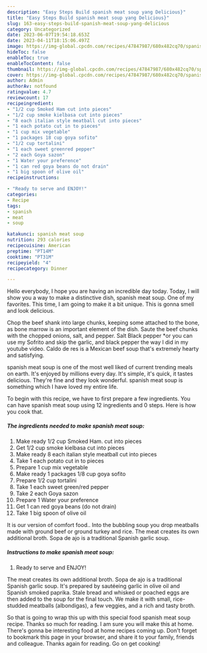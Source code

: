 ```yaml
---
description: "Easy Steps Build spanish meat soup yang Delicious}"
title: "Easy Steps Build spanish meat soup yang Delicious}"
slug: 163-easy-steps-build-spanish-meat-soup-yang-delicious
category: Uncategorized
date: 2023-06-07T19:54:18.653Z
date: 2023-04-11T18:15:06.497Z
image: https://img-global.cpcdn.com/recipes/47847987/680x482cq70/spanish-meat-soup-recipe-main-photo.jpg
hideToc: false
enableToc: true
enableTocContent: false
thumbnail: https://img-global.cpcdn.com/recipes/47847987/680x482cq70/spanish-meat-soup-recipe-main-photo.jpg
cover: https://img-global.cpcdn.com/recipes/47847987/680x482cq70/spanish-meat-soup-recipe-main-photo.jpg
author: Admin
authorAv: notfound
ratingvalue: 4.7
reviewcount: 17
recipeingredient:
- "1/2 cup Smoked Ham cut into pieces"
- "1/2 cup smoke kielbasa cut into pieces"
- "8 each italian style meatball cut into pieces"
- "1 each potato cut in to pieces"
- "1 cup mix vegetable"
- "1 packages 18 cup goya sofito"
- "1/2 cup tortalini"
- "1 each sweet greenred pepper"
- "2 each Goya sazon"
- "1 Water your preference"
- "1 can red goya beans do not drain"
- "1 big spoon of olive oil"
recipeinstructions:

- "Ready to serve and ENJOY!"
categories:
- Recipe
tags:
- spanish
- meat
- soup

katakunci: spanish meat soup 
nutrition: 293 calories
recipecuisine: American
preptime: "PT14M"
cooktime: "PT31M"
recipeyield: "4"
recipecategory: Dinner

---
```



Hello everybody, I hope you are having an incredible day today. Today, I will show you a way to make a distinctive dish, spanish meat soup. One of my favorites. This time, I am going to make it a bit unique. This is gonna smell and look delicious.

Chop the beef shank into large chunks, keeping some attached to the bone, as bone marrow is an important element of the dish. Saute the beef chunks with the chopped onions, salt, and pepper. Salt Black pepper *or you can use my Sofrito and skip the garlic, and black pepper the way I did in my youtube video. Caldo de res is a Mexican beef soup that&#39;s extremely hearty and satisfying.

spanish meat soup is one of the most well liked of current trending meals on earth. It's enjoyed by millions every day. It's simple, it's quick, it tastes delicious. They're fine and they look wonderful. spanish meat soup is something which I have loved my entire life.


To begin with this recipe, we have to first prepare a few ingredients. You can have spanish meat soup using 12 ingredients and 0 steps. Here is how you cook that.

<!--inarticleads1-->

##### The ingredients needed to make spanish meat soup:

1. Make ready 1/2 cup Smoked Ham. cut into pieces
1. Get 1/2 cup smoke kielbasa cut into pieces
1. Make ready 8 each italian style meatball cut into pieces
1. Take 1 each potato cut in to pieces
1. Prepare 1 cup mix vegetable
1. Make ready 1 packages 1/8 cup goya sofito
1. Prepare 1/2 cup tortalini
1. Take 1 each sweet green/red pepper
1. Take 2 each Goya sazon
1. Prepare 1 Water your preference
1. Get 1 can red goya beans (do not drain)
1. Take 1 big spoon of olive oil


It is our version of comfort food.. Into the bubbling soup you drop meatballs made with ground beef or ground turkey and rice. The meat creates its own additional broth. Sopa de ajo is a traditional Spanish garlic soup. 

<!--inarticleads2-->

##### Instructions to make spanish meat soup:


1. Ready to serve and ENJOY!

The meat creates its own additional broth. Sopa de ajo is a traditional Spanish garlic soup. It&#39;s prepared by sautéeing garlic in olive oil and Spanish smoked paprika. Stale bread and whisked or poached eggs are then added to the soup for the final touch. We make it with small, rice-studded meatballs (albondigas), a few veggies, and a rich and tasty broth. 

So that is going to wrap this up with this special food spanish meat soup recipe. Thanks so much for reading. I am sure you will make this at home. There's gonna be interesting food at home recipes coming up. Don't forget to bookmark this page in your browser, and share it to your family, friends and colleague. Thanks again for reading. Go on get cooking!
